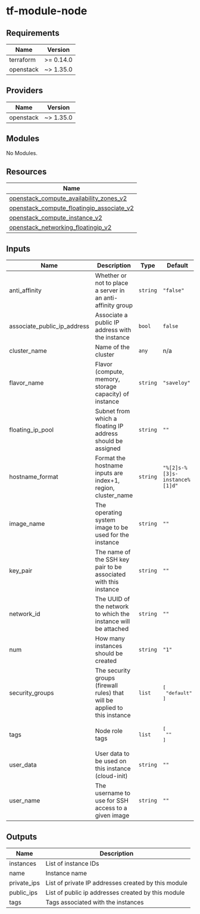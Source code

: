 # tf-module-node

## Requirements

| Name | Version |
|------|---------|
| terraform | >= 0.14.0 |
| openstack | ~> 1.35.0 |

## Providers

| Name | Version |
|------|---------|
| openstack | ~> 1.35.0 |

## Modules

No Modules.

## Resources

| Name |
|------|
| [openstack_compute_availability_zones_v2](https://registry.terraform.io/providers/terraform-provider-openstack/openstack/latest/docs/data-sources/compute_availability_zones_v2) |
| [openstack_compute_floatingip_associate_v2](https://registry.terraform.io/providers/terraform-provider-openstack/openstack/latest/docs/resources/compute_floatingip_associate_v2) |
| [openstack_compute_instance_v2](https://registry.terraform.io/providers/terraform-provider-openstack/openstack/latest/docs/resources/compute_instance_v2) |
| [openstack_networking_floatingip_v2](https://registry.terraform.io/providers/terraform-provider-openstack/openstack/latest/docs/resources/networking_floatingip_v2) |

## Inputs

| Name | Description | Type | Default | Required |
|------|-------------|------|---------|:--------:|
| anti\_affinity | Whether or not to place a server in an anti-affinity group | `string` | `"false"` | no |
| associate\_public\_ip\_address | Associate a public IP address with the instance | `bool` | `false` | no |
| cluster\_name | Name of the cluster | `any` | n/a | yes |
| flavor\_name | Flavor (compute, memory, storage capacity) of instance | `string` | `"saveloy"` | no |
| floating\_ip\_pool | Subnet from which a floating IP address should be assigned | `string` | `""` | no |
| hostname\_format | Format the hostname inputs are index+1, region, cluster\_name | `string` | `"%[2]s-%[3]s-instance%[1]d"` | no |
| image\_name | The operating system image to be used for the instance | `string` | `""` | no |
| key\_pair | The name of the SSH key pair to be associated with this instance | `string` | `""` | no |
| network\_id | The UUID of the network to which the instance will be attached | `string` | `""` | no |
| num | How many instances should be created | `string` | `"1"` | no |
| security\_groups | The security groups (firewall rules) that will be applied to this instance | `list` | <pre>[<br>  "default"<br>]</pre> | no |
| tags | Node role tags | `list` | <pre>[<br>  ""<br>]</pre> | no |
| user\_data | User data to be used on this instance (cloud-init) | `string` | `""` | no |
| user\_name | The username to use for SSH access to a given image | `string` | `""` | no |

## Outputs

| Name | Description |
|------|-------------|
| instances | List of instance IDs |
| name | Instance name |
| private\_ips | List of private IP addresses created by this module |
| public\_ips | List of public ip addresses created by this module |
| tags | Tags associated with the instances |
